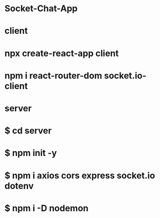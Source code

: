 # Socket-Chat-App

# client
# npx create-react-app client
# npm i react-router-dom socket.io-client

# server
# $ cd server
# $ npm init -y
# $ npm i axios cors express socket.io dotenv
# $ npm i -D nodemon